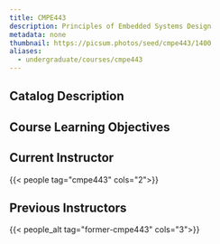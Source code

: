 ```yaml
---
title: CMPE443
description: Principles of Embedded Systems Design
metadata: none
thumbnail: https://picsum.photos/seed/cmpe443/1400
aliases:
  - undergraduate/courses/cmpe443
---
```


## Catalog Description

## Course Learning Objectives

## Current Instructor

{{< people tag="cmpe443" cols="2">}}

## Previous Instructors

{{< people_alt tag="former-cmpe443" cols="3">}}
